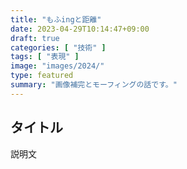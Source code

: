 ```yaml
---
title: "もふingと距離"
date: 2023-04-29T10:14:47+09:00
draft: true
categories: [ "技術" ]
tags: [ "表現" ]
image: "images/2024/"
type: featured
summary: "画像補完とモーフィングの話です。"
---
```


## タイトル

説明文

